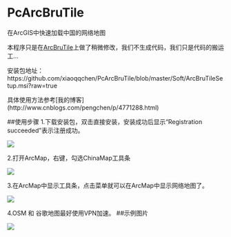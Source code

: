 # PcArcBruTile
在ArcGIS中快速加载中国的网络地图

本程序只是在[ArcBruTile](https://arcbrutile.codeplex.com/)上做了稍微修改，我们不生成代码，我们只是代码的搬运工...
<p>安装包地址：https://github.com/xiaoqqchen/PcArcBruTile/blob/master/Soft/ArcBruTileSetup.msi?raw=true</p>
具体使用方法参考[我的博客](http://www.cnblogs.com/pengchen/p/4771288.html)

##使用步骤
1.下载安装包，双击直接安装，安装成功后显示“Registration succeeded”表示注册成功。

<img src="http://images2015.cnblogs.com/blog/364847/201508/364847-20150831140032653-1216018214.png"/>

2.打开ArcMap，右键，勾选ChinaMap工具条

<img src="http://images2015.cnblogs.com/blog/364847/201508/364847-20150831140033185-243190152.png"/>

3.在ArcMap中显示工具条，点击菜单就可以在ArcMap中显示网络地图了。

<img src="http://images2015.cnblogs.com/blog/364847/201508/364847-20150831140034372-2081082899.png"/>

4.OSM 和 谷歌地图最好使用VPN加速。
##示例图片
<p><img src="https://github.com/xiaoqqchen/PcArcBruTile/blob/master/Soft/1.png"/></p>
